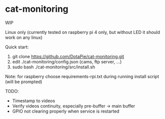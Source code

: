 # cat-monitoring

WIP

Linux only (currently tested on raspberry pi 4 only, but without LED it should work on any linux)

Quick start:
1) git clone https://github.com/DotaPie/cat-monitoring.git
2) edit ./cat-monitoring/config.json (cams, ftp server, ...)
3) sudo bash ./cat-monitoring/src/install.sh

Note: for raspberry choose requirements-rpi.txt during running install script (will be prompted)

TODO:
- Timestamp to videos
- Verify videos continuity, especially pre-buffer -> main buffer
- GPIO not clearing properly when service is restarted